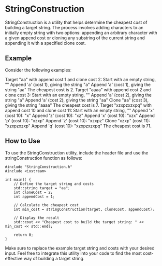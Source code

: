 # StringConstruction

StringConstruction is a utility that helps determine the cheapest cost of building a target string. The process involves adding characters to an initially empty string with two options: appending an arbitrary character with a given append cost or cloning any substring of the current string and appending it with a specified clone cost.

## Example

Consider the following examples:

Target "aa" with append cost 1 and clone cost 2:
Start with an empty string, ""
Append 'a' (cost 1), giving the string "a"
Append 'a' (cost 1), giving the string "aa"
The cheapest cost is 2.
Target "aaaa" with append cost 2 and clone cost 3:
Start with an empty string, ""
Append 'a' (cost 2), giving the string "a"
Append 'a' (cost 2), giving the string "aa"
Clone "aa" (cost 3), giving the string "aaaa"
The cheapest cost is 7.
Target "xzxpzxzxpq" with append cost 10 and clone cost 11:
Start with an empty string, ""
Append 'x' (cost 10): "x"
Append 'z' (cost 10): "xz"
Append 'x' (cost 10): "xzx"
Append 'p' (cost 10): "xzxp"
Append 'z' (cost 10): "xzxpz"
Clone "xzxp" (cost 11): "xzxpzxzxp"
Append 'q' (cost 10): "xzxpzxzxpq"
The cheapest cost is 71.

## How to Use

To use the StringConstruction utility, include the header file and use the stringConstruction function as follows:

    #include "StringConstruction.h"
    #include <iostream>
    
    int main() {
        // Define the target string and costs
        std::string target = "aa";
        int cloneCost = 2;
        int appendCost = 1;
    
        // Calculate the cheapest cost
        int min_cost = stringConstruction(target, cloneCost, appendCost);
    
        // Display the result
        std::cout << "Cheapest cost to build the target string: " << min_cost << std::endl;
    
        return 0;
    }
  
Make sure to replace the example target string and costs with your desired input. Feel free to integrate this utility into your code to find the most cost-effective way of building a target string.

